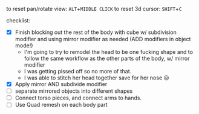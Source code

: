  to reset pan/rotate view: `ALT`+`MIDDLE CLICK`
 to reset 3d cursor: `SHIFT`+`C`

  checklist:
  - [x] Finish blocking out the rest of the body with cube w/ subdivision modifier and using mirror modifier as needed (ADD modifiers in object mode!)
	  - I'm going to try to remodel the head to be one fucking shape and to follow the same workflow as the other parts of the body, w/ mirror modifier
	  - I was getting pissed off so no more of that.
	  - I was able to stitch her head together save for her nose 😑
- [x] Apply mirror AND subdivide modifier
- [ ] separate mirrored objects into different shapes
- [ ] Connect torso pieces, and connect arms to hands.
- [ ] Use Quad remesh on each body part